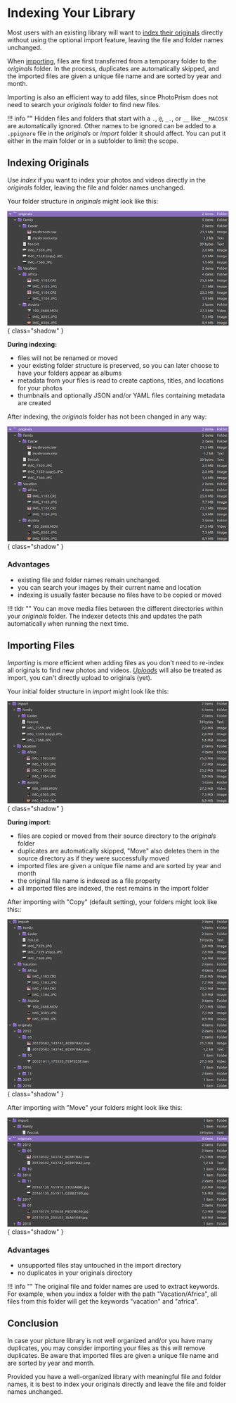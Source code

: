 # Indexing Your Library

Most users with an existing library will want to [index their originals](originals.md) directly without using the optional import feature, leaving the file and folder names unchanged.

When [importing](import.md), files are first transferred from a temporary folder to the *originals* folder. In the process, duplicates are automatically skipped, and the imported files are given a unique file name and are sorted by year and month.

Importing is also an efficient way to add files, since PhotoPrism does not need to search your *originals* folder to find new files.

!!! info ""
    Hidden files and folders that start with a `.`, `@`, `_.`, or `__` like `__MACOSX` are automatically ignored. Other names to be
    ignored can be added to a `.ppignore` file in the *originals* or *import* folder it should affect.
    You can put it either in the main folder or in a subfolder to limit the scope.

## Indexing Originals

Use *index* if you want to index your photos and videos directly in the *originals* folder, leaving the file and folder names unchanged.

Your folder structure in *originals* might look like this:

![Screenshot](img/originals-before-after.jpg){ class="shadow" }
     
**During indexing:**

* files will not be renamed or moved
* your existing folder structure is preserved, so you can later choose to have your folders appear as albums
* metadata from your files is read to create captions, titles, and locations for your photos
* thumbnails and optionally JSON and/or YAML files containing metadata are created

After indexing, the *originals* folder has not been changed in any way:

![Screenshot](img/originals-before-after.jpg){ class="shadow" }

### Advantages

* existing file and folder names remain unchanged.
* you can search your images by their current name and location
* indexing is usually faster because no files have to be copied or moved

!!! tldr ""
    You can move media files between the different directories within your *originals* folder. The indexer detects this and updates the path automatically when running the next time.

## Importing Files

*Importing* is more efficient when adding files as you don't need to re-index all originals to find new photos and videos.
[*Uploads*](upload.md) will also be treated as import, you can't directly upload to originals (yet).

Your initial folder structure in *import* might look like this:

![Screenshot](img/before-import.jpg){ class="shadow" }
   
**During import:**

* files are copied or moved from their source directory to the *originals* folder
* duplicates are automatically skipped, "Move" also deletes them in the source directory as if they were successfully moved
* imported files are given a unique file name and are sorted by year and month
* the original file name is indexed as a file property
* all imported files are indexed, the rest remains in the import folder

After importing with "Copy" (default setting), your folders might look like this::

![Screenshot](img/copy-import.jpg){ class="shadow" }

After importing with "Move" your folders might look like this:

![Screenshot](img/move-import.jpg){ class="shadow" }

### Advantages

* unsupported files stay untouched in the import directory
* no duplicates in your originals directory

!!! info ""
    The original file and folder names are used to extract keywords. For example, when you index a folder with the path "Vacation/Africa", all files from this folder will get the keywords "vacation" and "africa".

## Conclusion

In case your picture library is not well organized and/or you have many duplicates, you may consider importing your files as this will remove duplicates. Be aware that imported files are given a unique file name and are sorted by year and month.

Provided you have a well-organized library with meaningful file and folder names, it is best to index your originals directly and leave the file and folder names unchanged.
